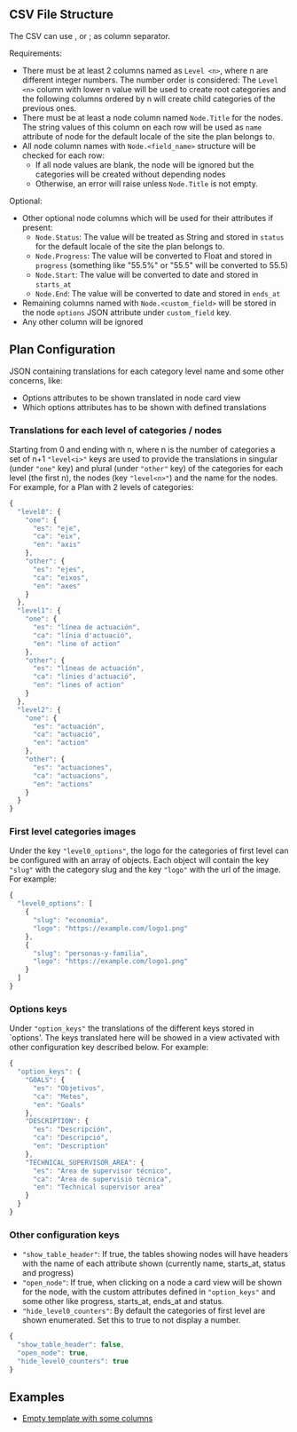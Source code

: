 ## CSV File Structure
The CSV can use , or ; as column separator.

Requirements:
* There must be at least 2 columns named as `Level <n>`, where n are different integer numbers. The number order is considered: The `Level <n>` column with lower n value will be used to create root categories and the following columns ordered by n will create child categories of the previous ones.
* There must be at least a node column named `Node.Title` for the nodes. The string values of this column on each row will be used as `name` attribute of node for the default locale of the site the plan belongs to.
* All node column names with `Node.<field_name>` structure will be checked for each row:
  * If all node values are blank, the node will be ignored but the categories will be created without depending nodes
  * Otherwise, an error will raise unless `Node.Title` is not empty.

Optional:
* Other optional node columns which will be used for their attributes if present:
  * `Node.Status`: The value will be treated as String and stored in `status` for the default locale of the site the plan belongs to.
  * `Node.Progress`: The value will be converted to Float and stored in `progress` (something like "55.5%" or "55.5" will be converted to 55.5)
  * `Node.Start`: The value will be converted to date and stored in `starts_at`
  * `Node.End`: The value will be converted to date and stored in `ends_at`
* Remaining columns named with `Node.<custom_field>` will be stored in the node `options` JSON attribute under `custom_field` key.
* Any other column will be ignored

## Plan Configuration
JSON containing translations for each category level name and some other concerns, like:
* Options attributes to be shown translated in node card view
* Which options attributes has to be shown with defined translations

### Translations for each level of categories / nodes
Starting from 0 and ending with n, where n is the number of categories a set of n+1 `"level<i>"` keys are used to provide the translations in singular (under `"one"` key) and plural (under `"other"` key) of the categories for each level (the first n), the nodes (key `"level<n>"`) and the name for the nodes.
For example, for a Plan with 2 levels of categories:
```javascript
{
  "level0": {
    "one": {
      "es": "eje",
      "ca": "eix",
      "en": "axis"
    },
    "other": {
      "es": "ejes",
      "ca": "eixos",
      "en": "axes"
    }
  },
  "level1": {
    "one": {
      "es": "línea de actuación",
      "ca": "línia d'actuació",
      "en": "line of action"
    },
    "other": {
      "es": "líneas de actuación",
      "ca": "línies d'actuació",
      "en": "lines of action"
    }
  },
  "level2": {
    "one": {
      "es": "actuación",
      "ca": "actuació",
      "en": "action"
    },
    "other": {
      "es": "actuaciones",
      "ca": "actuacions",
      "en": "actions"
    }
  }
}
```
### First level categories images
Under the key `"level0_options"`, the logo for the categories of first level can be configured with an array of objects. Each object will contain the key `"slug"` with the category slug and the key `"logo"` with the url of the image. For example:
```javascript
{
  "level0_options": [
    {
      "slug": "economia",
      "logo": "https://example.com/logo1.png"
    },
    {
      "slug": "personas-y-familia",
      "logo": "https://example.com/logo1.png"
    }
  ]
}
```
### Options keys
Under `"option_keys"` the translations of the different keys stored in `options'. The keys translated here will be showed in a view activated with other configuration key described below. For example:
```javascript
{
  "option_keys": {
    "GOALS": {
      "es": "Objetivos",
      "ca": "Metes",
      "en": "Goals"
    },
    "DESCRIPTION": {
      "es": "Descripción",
      "ca": "Descripció",
      "en": "Description"
    },
    "TECHNICAL_SUPERVISOR_AREA": {
      "es": "Área de supervisor técnico",
      "ca": "Àrea de supervisió tècnica",
      "en": "Technical supervisor area"
    }
  }
}
```

### Other configuration keys
* `"show_table_header"`: If true, the tables showing nodes will have headers with the name of each attribute shown (currently name, starts_at, status and progress)
* `"open_node"`: If true, when clicking on a node a card view will be shown for the node, with the custom attributes defined in `"option_keys"` and some other like progress, starts_at, ends_at and status.
* `"hide_level0_counters"`: By default the categories of first level are shown enumerated. Set this to true to not display a number.
```javascript
{
  "show_table_header": false,
  "open_node": true,
  "hide_level0_counters": true
}
```
## Examples

* [Empty template with some columns](https://docs.google.com/spreadsheets/d/1_f9x_Uofjl0xOwpflA4d4NA-j7DBQRz1jqyfSpqVQCE/edit#gid=596026617)
